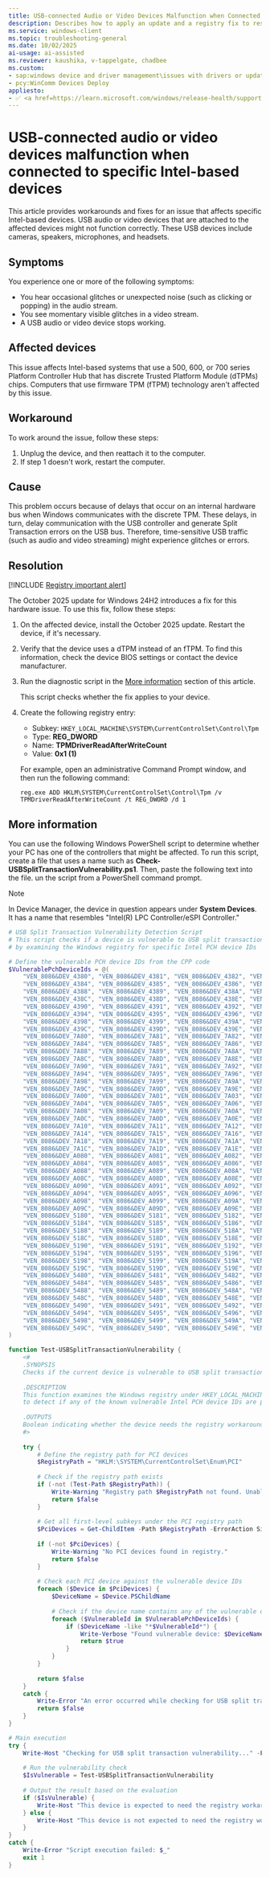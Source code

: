 ```yaml
---
title: USB-connected Audio or Video Devices Malfunction when Connected to Specific Intel-Based Devices
description: Describes how to apply an update and a registry fix to resolve USB audio and video issues on Intel 500/600/700 PCH systems that use discrete TPM chips.
ms.service: windows-client
ms.topic: troubleshooting-general
ms.date: 10/02/2025
ai-usage: ai-assisted
ms.reviewer: kaushika, v-tappelgate, chadbee
ms.custom: 
- sap:windows device and driver management\issues with drivers or updates for peripheral devices
- pcy:WinComm Devices Deploy
appliesto:
- ✅ <a href=https://learn.microsoft.com/windows/release-health/supported-versions-windows-client target=_blank>Supported versions of Windows Client</a>
---
```


# USB-connected audio or video devices malfunction when connected to specific Intel-based devices

This article provides workarounds and fixes for an issue that affects specific Intel-based devices. USB audio or video devices that are attached to the affected devices might not function correctly. These USB devices include cameras, speakers, microphones, and headsets.

## Symptoms

You experience one or more of the following symptoms:

- You hear occasional glitches or unexpected noise (such as clicking or popping) in the audio stream.
- You see momentary visible glitches in a video stream.
- A USB audio or video device stops working.

## Affected devices

This issue affects Intel-based systems that use a 500, 600, or 700 series Platform Controller Hub that has discrete Trusted Platform Module (dTPMs) chips. Computers that use firmware TPM (fTPM) technology aren't affected by this issue.

## Workaround

To work around the issue, follow these steps:

1. Unplug the device, and then reattach it to the computer.
2. If step 1 doesn't work, restart the computer.

## Cause

This problem occurs because of delays that occur on an internal hardware bus when Windows communicates with the discrete TPM. These delays, in turn, delay communication with the USB controller and generate Split Transaction errors on the USB bus. Therefore, time-sensitive USB traffic (such as audio and video streaming) might experience glitches or errors.

## Resolution

[!INCLUDE [Registry important alert](../../../includes/registry-important-alert.md)]

The October 2025 update for Windows 24H2 introduces a fix for this hardware issue. To use this fix, follow these steps:

1. On the affected device, install the October 2025 update. Restart the device, if it's necessary.

1. Verify that the device uses a dTPM instead of an fTPM. To find this information, check the device BIOS settings or contact the device manufacturer.

1. Run the diagnostic script in the [More information](#more-information) section of this article.

   This script checks whether the fix applies to your device.

1. Create the following registry entry:

   - Subkey: `HKEY_LOCAL_MACHINE\SYSTEM\CurrentControlSet\Control\Tpm`
   - Type: **REG_DWORD**
   - Name: **TPMDriverReadAfterWriteCount**
   - Value: **0x1 (1)**

   For example, open an administrative Command Prompt window, and then run the following command:

    ```console
    reg.exe ADD HKLM\SYSTEM\CurrentControlSet\Control\Tpm /v TPMDriverReadAfterWriteCount /t REG_DWORD /d 1
    ```

## More information

You can use the following Windows PowerShell script to determine whether your PC has one of the controllers that might be affected. To run this script, create a file that uses a name such as **Check-USBSplitTransactionVulnerability.ps1**. Then, paste the following text into the file. un the script from a PowerShell command prompt.

> [!NOTE]  
> In Device Manager, the device in question appears under **System Devices**. It has a name that resembles "Intel(R) LPC Controller/eSPI Controller."

```powershell
# USB Split Transaction Vulnerability Detection Script
# This script checks if a device is vulnerable to USB split transaction issues
# by examining the Windows registry for specific Intel PCH device IDs

# Define the vulnerable PCH device IDs from the CPP code
$VulnerablePchDeviceIds = @(
    "VEN_8086&DEV_4380", "VEN_8086&DEV_4381", "VEN_8086&DEV_4382", "VEN_8086&DEV_4383",
    "VEN_8086&DEV_4384", "VEN_8086&DEV_4385", "VEN_8086&DEV_4386", "VEN_8086&DEV_4387",
    "VEN_8086&DEV_4388", "VEN_8086&DEV_4389", "VEN_8086&DEV_438A", "VEN_8086&DEV_438B",
    "VEN_8086&DEV_438C", "VEN_8086&DEV_438D", "VEN_8086&DEV_438E", "VEN_8086&DEV_438F",
    "VEN_8086&DEV_4390", "VEN_8086&DEV_4391", "VEN_8086&DEV_4392", "VEN_8086&DEV_4393",
    "VEN_8086&DEV_4394", "VEN_8086&DEV_4395", "VEN_8086&DEV_4396", "VEN_8086&DEV_4397",
    "VEN_8086&DEV_4398", "VEN_8086&DEV_4399", "VEN_8086&DEV_439A", "VEN_8086&DEV_439B",
    "VEN_8086&DEV_439C", "VEN_8086&DEV_439D", "VEN_8086&DEV_439E", "VEN_8086&DEV_439F",
    "VEN_8086&DEV_7A80", "VEN_8086&DEV_7A81", "VEN_8086&DEV_7A82", "VEN_8086&DEV_7A83",
    "VEN_8086&DEV_7A84", "VEN_8086&DEV_7A85", "VEN_8086&DEV_7A86", "VEN_8086&DEV_7A87",
    "VEN_8086&DEV_7A88", "VEN_8086&DEV_7A89", "VEN_8086&DEV_7A8A", "VEN_8086&DEV_7A8B",
    "VEN_8086&DEV_7A8C", "VEN_8086&DEV_7A8D", "VEN_8086&DEV_7A8E", "VEN_8086&DEV_7A8F",
    "VEN_8086&DEV_7A90", "VEN_8086&DEV_7A91", "VEN_8086&DEV_7A92", "VEN_8086&DEV_7A93",
    "VEN_8086&DEV_7A94", "VEN_8086&DEV_7A95", "VEN_8086&DEV_7A96", "VEN_8086&DEV_7A97",
    "VEN_8086&DEV_7A98", "VEN_8086&DEV_7A99", "VEN_8086&DEV_7A9A", "VEN_8086&DEV_7A9B",
    "VEN_8086&DEV_7A9C", "VEN_8086&DEV_7A9D", "VEN_8086&DEV_7A9E", "VEN_8086&DEV_7A9F",
    "VEN_8086&DEV_7A00", "VEN_8086&DEV_7A01", "VEN_8086&DEV_7A03", "VEN_8086&DEV_7A03",
    "VEN_8086&DEV_7A04", "VEN_8086&DEV_7A05", "VEN_8086&DEV_7A06", "VEN_8086&DEV_7A07",
    "VEN_8086&DEV_7A08", "VEN_8086&DEV_7A09", "VEN_8086&DEV_7A0A", "VEN_8086&DEV_7A0B",
    "VEN_8086&DEV_7A0C", "VEN_8086&DEV_7A0D", "VEN_8086&DEV_7A0E", "VEN_8086&DEV_7A0F",
    "VEN_8086&DEV_7A10", "VEN_8086&DEV_7A11", "VEN_8086&DEV_7A12", "VEN_8086&DEV_7A13",
    "VEN_8086&DEV_7A14", "VEN_8086&DEV_7A15", "VEN_8086&DEV_7A16", "VEN_8086&DEV_7A17",
    "VEN_8086&DEV_7A18", "VEN_8086&DEV_7A19", "VEN_8086&DEV_7A1A", "VEN_8086&DEV_7A1B",
    "VEN_8086&DEV_7A1C", "VEN_8086&DEV_7A1D", "VEN_8086&DEV_7A1E", "VEN_8086&DEV_7A1F",
    "VEN_8086&DEV_A080", "VEN_8086&DEV_A081", "VEN_8086&DEV_A082", "VEN_8086&DEV_A083",
    "VEN_8086&DEV_A084", "VEN_8086&DEV_A085", "VEN_8086&DEV_A086", "VEN_8086&DEV_A087",
    "VEN_8086&DEV_A088", "VEN_8086&DEV_A089", "VEN_8086&DEV_A08A", "VEN_8086&DEV_A08B",
    "VEN_8086&DEV_A08C", "VEN_8086&DEV_A08D", "VEN_8086&DEV_A08E", "VEN_8086&DEV_A08F",
    "VEN_8086&DEV_A090", "VEN_8086&DEV_A091", "VEN_8086&DEV_A092", "VEN_8086&DEV_A093",
    "VEN_8086&DEV_A094", "VEN_8086&DEV_A095", "VEN_8086&DEV_A096", "VEN_8086&DEV_A097",
    "VEN_8086&DEV_A098", "VEN_8086&DEV_A099", "VEN_8086&DEV_A09A", "VEN_8086&DEV_A09B",
    "VEN_8086&DEV_A09C", "VEN_8086&DEV_A09D", "VEN_8086&DEV_A09E", "VEN_8086&DEV_A09F",
    "VEN_8086&DEV_5180", "VEN_8086&DEV_5181", "VEN_8086&DEV_5182", "VEN_8086&DEV_5183",
    "VEN_8086&DEV_5184", "VEN_8086&DEV_5185", "VEN_8086&DEV_5186", "VEN_8086&DEV_5187",
    "VEN_8086&DEV_5188", "VEN_8086&DEV_5189", "VEN_8086&DEV_518A", "VEN_8086&DEV_518B",
    "VEN_8086&DEV_518C", "VEN_8086&DEV_518D", "VEN_8086&DEV_518E", "VEN_8086&DEV_518F",
    "VEN_8086&DEV_5190", "VEN_8086&DEV_5191", "VEN_8086&DEV_5192", "VEN_8086&DEV_5193",
    "VEN_8086&DEV_5194", "VEN_8086&DEV_5195", "VEN_8086&DEV_5196", "VEN_8086&DEV_5197",
    "VEN_8086&DEV_5198", "VEN_8086&DEV_5199", "VEN_8086&DEV_519A", "VEN_8086&DEV_519B",
    "VEN_8086&DEV_519C", "VEN_8086&DEV_519D", "VEN_8086&DEV_519E", "VEN_8086&DEV_519F",
    "VEN_8086&DEV_5480", "VEN_8086&DEV_5481", "VEN_8086&DEV_5482", "VEN_8086&DEV_5483",
    "VEN_8086&DEV_5484", "VEN_8086&DEV_5485", "VEN_8086&DEV_5486", "VEN_8086&DEV_5487",
    "VEN_8086&DEV_5488", "VEN_8086&DEV_5489", "VEN_8086&DEV_548A", "VEN_8086&DEV_548B",
    "VEN_8086&DEV_548C", "VEN_8086&DEV_548D", "VEN_8086&DEV_548E", "VEN_8086&DEV_548F",
    "VEN_8086&DEV_5490", "VEN_8086&DEV_5491", "VEN_8086&DEV_5492", "VEN_8086&DEV_5493",
    "VEN_8086&DEV_5494", "VEN_8086&DEV_5495", "VEN_8086&DEV_5496", "VEN_8086&DEV_5497",
    "VEN_8086&DEV_5498", "VEN_8086&DEV_5499", "VEN_8086&DEV_549A", "VEN_8086&DEV_549B",
    "VEN_8086&DEV_549C", "VEN_8086&DEV_549D", "VEN_8086&DEV_549E", "VEN_8086&DEV_549F"
)

function Test-USBSplitTransactionVulnerability {
    <#
    .SYNOPSIS
    Checks if the current device is vulnerable to USB split transaction issues.
    
    .DESCRIPTION
    This function examines the Windows registry under HKEY_LOCAL_MACHINE\SYSTEM\CurrentControlSet\Enum\PCI
    to detect if any of the known vulnerable Intel PCH device IDs are present on the system.
    
    .OUTPUTS
    Boolean indicating whether the device needs the registry workaround.
    #>
    
    try {
        # Define the registry path for PCI devices
        $RegistryPath = "HKLM:\SYSTEM\CurrentControlSet\Enum\PCI"
        
        # Check if the registry path exists
        if (-not (Test-Path $RegistryPath)) {
            Write-Warning "Registry path $RegistryPath not found. Unable to perform vulnerability check."
            return $false
        }
        
        # Get all first-level subkeys under the PCI registry path
        $PciDevices = Get-ChildItem -Path $RegistryPath -ErrorAction SilentlyContinue
        
        if (-not $PciDevices) {
            Write-Warning "No PCI devices found in registry."
            return $false
        }
        
        # Check each PCI device against the vulnerable device IDs
        foreach ($Device in $PciDevices) {
            $DeviceName = $Device.PSChildName
            
            # Check if the device name contains any of the vulnerable device IDs
            foreach ($VulnerableId in $VulnerablePchDeviceIds) {
                if ($DeviceName -like "*$VulnerableId*") {
                    Write-Verbose "Found vulnerable device: $DeviceName"
                    return $true
                }
            }
        }
        
        return $false
    }
    catch {
        Write-Error "An error occurred while checking for USB split transaction vulnerability: $_"
        return $false
    }
}

# Main execution
try {
    Write-Host "Checking for USB split transaction vulnerability..." -ForegroundColor Yellow
    
    # Run the vulnerability check
    $IsVulnerable = Test-USBSplitTransactionVulnerability
    
    # Output the result based on the evaluation
    if ($IsVulnerable) {
        Write-Host "This device is expected to need the registry workaround" -ForegroundColor Red
    } else {
        Write-Host "This device is not expected to need the registry workaround" -ForegroundColor Green
    }
}
catch {
    Write-Error "Script execution failed: $_"
    exit 1
}
```
